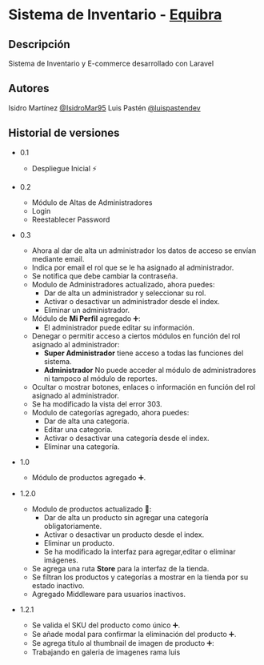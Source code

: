 # Sistema de Inventario - [Equibra](https://www.equibra.com)

## Descripción

Sistema de Inventario y E-commerce desarrollado con Laravel

## Autores

Isidro Martínez
[@IsidroMar95](https://github.com/IsidroMar95)
Luis Pastén
[@luispastendev](https://github.com/luispastendev)

## Historial de versiones

-   0.1
    -   Despliegue Inicial ⚡
-   0.2
    -   Módulo de Altas de Administradores
    -   Login
    -   Reestablecer Password
-   0.3

    -   Ahora al dar de alta un administrador los datos de acceso se envían mediante email.
    -   Indica por email el rol que se le ha asignado al administrador.
    -   Se notifica que debe cambiar la contraseña.
    -   Modulo de Administradores actualizado, ahora puedes:
        -   Dar de alta un administrador y seleccionar su rol.
        -   Activar o desactivar un administrador desde el index.
        -   Eliminar un administrador.
    -   Módulo de **Mi Perfil** agregado ➕:
        -   El administrador puede editar su información.
    -   Denegar o permitir acceso a ciertos módulos en función del rol asignado al administrador:
        -   **Super Administrador** tiene acceso a todas las funciones del sistema.
        -   **Administrador** No puede acceder al módulo de administradores ni tampoco al módulo de reportes.
    -   Ocultar o mostrar botones, enlaces o información en función del rol asignado al administrador.
    -   Se ha modificado la vista del error 303.
    -   Modulo de categorías agregado, ahora puedes:
        -   Dar de alta una categoría.
        -   Editar una categoría.
        -   Activar o desactivar una categoría desde el index.
        -   Eliminar una categoría.

-   1.0

    -   Módulo de productos agregado ➕.

-   1.2.0

    -   Modulo de productos actualizado 🔄:
        -   Dar de alta un producto sin agregar una categoría obligatoriamente.
        -   Activar o desactivar un producto desde el index.
        -   Eliminar un producto.
        -   Se ha modificado la interfaz para agregar,editar o eliminar imágenes.
    -   Se agrega una ruta **Store** para la interfaz de la tienda.
    -   Se filtran los productos y categorías a mostrar en la tienda por su estado inactivo.
    -   Agregado Middleware para usuarios inactivos.

-   1.2.1

    -   Se valida el SKU del producto como único ➕.
    -   Se añade modal para confirmar la eliminación del producto ➕.
    -   Se agrega titulo al thumbnail de imagen de producto ➕:
    -   Trabajando en galeria de imagenes rama luis
